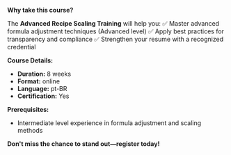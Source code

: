 **Why take this course?**

The **Advanced Recipe Scaling Training** will help you:
✅ Master advanced formula adjustment techniques (Advanced level)
✅ Apply best practices for transparency and compliance
✅ Strengthen your resume with a recognized credential

**Course Details:**
- **Duration:** 8 weeks
- **Format:** online
- **Language:** pt-BR
- **Certification:** Yes

**Prerequisites:**
- Intermediate level experience in formula adjustment and scaling methods

**Don't miss the chance to stand out—register today!**
